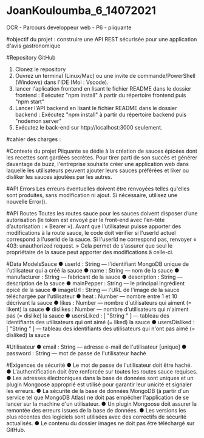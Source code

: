 # JoanKouloumba_6_14072021

OCR - Parcours developpeur web - P6 - piiquante

#objectif du projet : construire une API REST sécurisée pour une application d'avis gastronomique

#Repository GitHub

1. Clonez le repository
2. Ouvrez un terminal (Linux/Mac) ou une invite de commande/PowerShell
   (Windows) dans l'IDE (Moi : Vscode).
3. lancer l'aplication frontend en lisant le fichier README dans le dossier frontend : Exécutez "npm install" à partir du répertoire frontend puis "npm start"
4. Lancer l'API backend en lisant le fichier README dans le dossier backend : Exécutez "npm install" à partir du répertoire backend puis "nodemon server"
5. Exécutez le back-end sur http://localhost:3000 seulement.

#cahier des charges :

#Contexte du projet
Piiquante se dédie à la création de sauces épicées dont les recettes sont gardées
secrètes. Pour tirer parti de son succès et générer davantage de buzz, l'entreprise
souhaite créer une application web dans laquelle les utilisateurs peuvent ajouter
leurs sauces préférées et liker ou disliker les sauces ajoutées par les autres.

#API Errors
Les erreurs éventuelles doivent être renvoyées telles qu'elles sont produites, sans
modification ni ajout. Si nécessaire, utilisez une nouvelle Error().

#API Routes
Toutes les routes sauce pour les sauces doivent disposer d’une autorisation (le
token est envoyé par le front-end avec l'en-tête d’autorisation : « Bearer <token> »).
Avant que l'utilisateur puisse apporter des modifications à la route sauce, le code
doit vérifier si l'userId actuel correspond à l'userId de la sauce. Si l'userId ne
correspond pas, renvoyer « 403: unauthorized request. » Cela permet de s'assurer
que seul le propriétaire de la sauce peut apporter des modifications à celle-ci.

#Data ModelsSauce
● userId : String — l'identifiant MongoDB unique de l'utilisateur qui a créé la
sauce
● name : String — nom de la sauce
● manufacturer : String — fabricant de la sauce
● description : String — description de la sauce
● mainPepper : String — le principal ingrédient épicé de la sauce
● imageUrl : String — l'URL de l'image de la sauce téléchargée par l'utilisateur
● heat : Number — nombre entre 1 et 10 décrivant la sauce
● likes : Number — nombre d'utilisateurs qui aiment (= likent) la sauce
● dislikes : Number — nombre d'utilisateurs qui n'aiment pas (= dislike) la
sauce
● usersLiked : [ "String <userId>" ] — tableau des identifiants des utilisateurs
qui ont aimé (= liked) la sauce
● usersDisliked : [ "String <userId>" ] — tableau des identifiants des
utilisateurs qui n'ont pas aimé (= disliked) la sauce

#Utilisateur
● email : String — adresse e-mail de l'utilisateur [unique]
● password : String — mot de passe de l'utilisateur haché

#Exigences de sécurité
● Le mot de passe de l'utilisateur doit être haché.
● L'authentification doit être renforcée sur toutes les routes sauce requises.
● Les adresses électroniques dans la base de données sont uniques et un
plugin Mongoose approprié est utilisé pour garantir leur unicité et signaler
les erreurs.
● La sécurité de la base de données MongoDB (à partir d'un service tel que
MongoDB Atlas) ne doit pas empêcher l'application de se lancer sur la
machine d'un utilisateur.
● Un plugin Mongoose doit assurer la remontée des erreurs issues de la base
de données.
● Les versions les plus récentes des logiciels sont utilisées avec des correctifs
de sécurité actualisés.
● Le contenu du dossier images ne doit pas être téléchargé sur GitHub.
